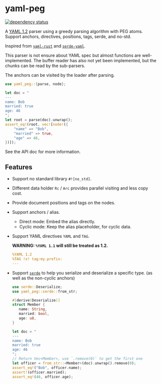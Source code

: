 # yaml-peg

[![dependency status](https://deps.rs/repo/github/KmolYuan/yaml-peg-rs/status.svg)](https://deps.rs/crate/yaml-peg/)

A [YAML 1.2](https://yaml.org/spec/1.2) parser using a greedy parsing algorithm with PEG atoms. Support anchors, directives, positions, tags, serde, and no-std.

Inspired from [`yaml-rust`](https://github.com/chyh1990/yaml-rust) and [`serde-yaml`](https://github.com/dtolnay/serde-yaml).

This parser is not ensure about YAML spec but almost functions are well-implemented. The buffer reader has also not yet been implemented, but the chunks can be read by the sub-parsers.

The anchors can be visited by the loader after parsing.

```rust
use yaml_peg::{parse, node};

let doc = "
---
name: Bob
married: true
age: 46
";
let root = parse(doc).unwrap();
assert_eq!(root, vec![node!({
    "name" => "Bob",
    "married" => true,
    "age" => 46,
})]);
```

See the API doc for more information.

## Features

+ Support no standard library `#![no_std]`.
+ Different data holder `Rc` / `Arc` provides parallel visiting and less copy cost.
+ Provide document positions and tags on the nodes.
+ Support anchors / alias.
  + Direct mode: Embed the alias directly.
  + Cyclic mode: Keep the alias placeholder, for cyclic data.
+ Support YAML directives `YAML` and `TAG`.

  **WARNING: `%YAML 1.1` will still be treated as 1.2.**

  ```yaml
  %YAML 1.2
  %TAG !x! tag:my.prefix:
  ---
  ```
+ Support [`serde`](https://github.com/serde-rs/serde) to help you serialize and deserialize a specific type. (as well as the non-cyclic anchors)
  ```rust
  use serde::Deserialize;
  use yaml_peg::serde::from_str;

  #[derive(Deserialize)]
  struct Member {
     name: String,
     married: bool,
     age: u8,
  }

  let doc = "
  ---
  name: Bob
  married: true
  age: 46
  ";
  // Return Vec<Member>, use `.remove(0)` to get the first one
  let officer = from_str::<Member>(doc).unwrap().remove(0);
  assert_eq!("Bob", officer.name);
  assert!(officer.married);
  assert_eq!(46, officer.age);
  ```

